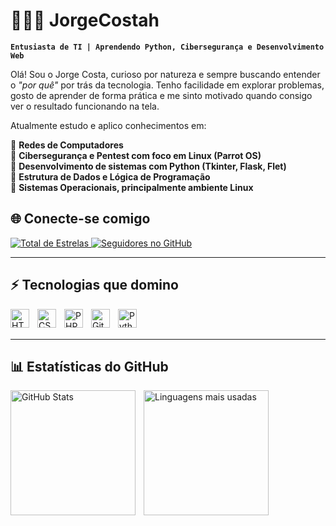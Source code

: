# 👨🏻‍💻 JorgeCostah

**`Entusiasta de TI | Aprendendo Python, Cibersegurança e Desenvolvimento Web`**

Olá! Sou o Jorge Costa, curioso por natureza e sempre buscando entender o *"por quê"* por trás da tecnologia. Tenho facilidade em explorar problemas, gosto de aprender de forma prática e me sinto motivado quando consigo ver o resultado funcionando na tela.

Atualmente estudo e aplico conhecimentos em:

🚀 **Redes de Computadores**  
🚀 **Cibersegurança e Pentest com foco em Linux (Parrot OS)**  
🚀 **Desenvolvimento de sistemas com Python (Tkinter, Flask, Flet)**  
🚀 **Estrutura de Dados e Lógica de Programação**  
🚀 **Sistemas Operacionais, principalmente ambiente Linux**

## 🌐 Conecte-se comigo

<p align="left">
    <a href="https://github.com/JorgeCostah?tab=repositories&sort=stargazers">
        <img 
            alt="Total de Estrelas" 
            title="Total de Estrelas no GitHub" 
            src="https://custom-icon-badges.demolab.com/github/stars/JorgeCostah?color=55960c&style=for-the-badge&labelColor=488207&logo=star&label=Estrelas"
        />
    </a>
    <a href="https://github.com/JorgeCostah?tab=followers">
        <img 
            alt="Seguidores no GitHub" 
            title="Me siga no GitHub" 
            src="https://custom-icon-badges.demolab.com/github/followers/JorgeCostah?color=236ad3&labelColor=1155ba&style=for-the-badge&logo=github&label=Seguidores&logoColor=white"
        />
    </a>
</p>

---

## ⚡ Tecnologias que domino

<img align="left" alt="HTML" title="HTML" width="30px" style="padding-right:10px;" src="https://cdn.jsdelivr.net/gh/devicons/devicon@latest/icons/html5/html5-original.svg"/>
<img align="left" alt="CSS" title="CSS" width="30px" style="padding-right:10px;" src="https://cdn.jsdelivr.net/gh/devicons/devicon@latest/icons/css3/css3-original.svg"/>
<img align="left" alt="PHP" title="PHP" width="30px" style="padding-right:10px;" src="https://cdn.jsdelivr.net/gh/devicons/devicon@latest/icons/php/php-original.svg"/>
<img align="left" alt="Git" title="Git" width="30px" style="padding-right:10px;" src="https://cdn.jsdelivr.net/gh/devicons/devicon@latest/icons/git/git-original.svg"/>
<img align="left" alt="Python" title="Python" width="30px" style="padding-right:10px;" src="https://cdn.jsdelivr.net/gh/devicons/devicon@latest/icons/python/python-original.svg"/>

<br/>
<br/>

---

## 📊 Estatísticas do GitHub

<p>
  <img 
    align="left" 
    alt="GitHub Stats" 
    height="200" 
    style="padding-right: 10px;" 
    src="https://github-readme-stats.vercel.app/api?username=JorgeCostah&show_icons=true&theme=tokyonight&include_all_commits=true&locale=pt-br" 
  />

<img 
    align="left" 
    alt="Linguagens mais usadas" 
    height="200" 
    src="https://github-readme-stats.vercel.app/api/top-langs/?username=JorgeCostah&theme=tokyonight&layout=compact&custom_title=Tecnologias&langs_count=9" 
  />
</p>

